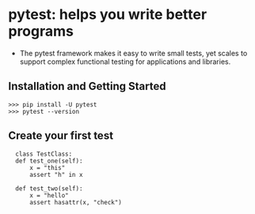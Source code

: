 # pytest: helps you write better programs

- The pytest framework makes it easy to write small tests, yet scales to support complex functional testing for applications and libraries.

## Installation and Getting Started
  ```
  >>> pip install -U pytest
  >>> pytest --version
  ```
  
## Create your first test
  ```
    class TestClass:
    def test_one(self):
        x = "this"
        assert "h" in x

    def test_two(self):
        x = "hello"
        assert hasattr(x, "check")
  ```
